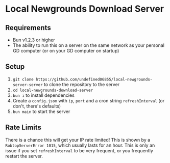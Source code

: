 # Local Newgrounds Download Server

## Requirements
- Bun v1.2.3 or higher
- The ability to run this on a server on the same network as your personal GD computer (or on your GD computer on startup)

## Setup
1. `git clone https://github.com/undefined06855/local-newgrounds-server-server` to clone the repository to the server
1. `cd local-newgrounds-download-server`
1. `bun i` to install dependencies
1. Create a `config.json` with `ip`, `port` and a cron string `refreshInterval` (or don't, there's defaults)
1. `bun main` to start the server

## Rate Limits
There is a chance this will get your IP rate limited! This is shown by a `RobtopServerError 1015`, which usually lasts for an hour. This is only an issue if you set `refreshInterval` to be very frequent, or you frequently restart the server.
